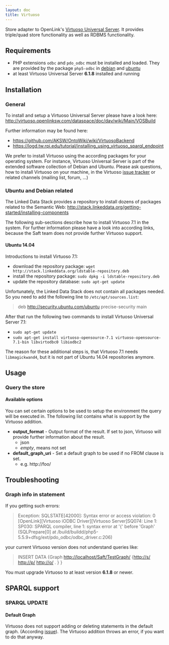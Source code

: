 ```yaml
---
layout: doc
title: Virtuoso
---
```


Store adapter to OpenLink's [Virtuoso Universal Server](http://virtuoso.openlinksw.com/). It provides triple/quad store functionality as well as RDBMS functionality.

## Requirements

* PHP extensions `odbc` and `pdo_odbc` must be installed and loaded. They are provided by the package `php5-odbc` in [debian](https://packages.debian.org/stable/php5-odbc) and [ubuntu](http://packages.ubuntu.com/trusty/php5-odbc)
* at least Virtuoso Universal Server **6.1.8** installed and running

## Installation

### General

To install and setup a Virtuoso Universal Server please have a look here: http://virtuoso.openlinksw.com/dataspace/doc/dav/wiki/Main/VOSBuild

Further information may be found here:
- https://github.com/AKSW/OntoWiki/wiki/VirtuosoBackend
- https://logd.tw.rpi.edu/tutorial/installing_using_virtuoso_sparql_endpoint

We prefer to install Virtuoso using the according packages for your operating system. For instance, Virtuoso Universal Server is part of the extended software collection of Debian and Ubuntu. Please ask questions, how to install Virtuoso on your machine, in the Virtuoso [issue tracker](https://github.com/openlink/virtuoso-opensource/issues) or related channels (mailing list, forum, ...)

### Ubuntu and Debian related

The Linked Data Stack provides a repository to install dozens of packages related to the Semantic Web: http://stack.linkeddata.org/getting-started/installing-components

The following sub-sections describe how to install Virtuoso 7.1 in the system. For further information please have a look into according links, because the Saft team does not provide further Virtuoso support.

#### Ubuntu 14.04

Introductions to install Virtuoso 7.1:

* download the repository package:  `wget http://stack.linkeddata.org/ldstable-repository.deb`
* install the repository package: `sudo dpkg -i ldstable-repository.deb`
* update the repository database: `sudo apt-get update`

Unfortunately, the Linked Data Stack does not contain all packages needed. So you need to add the following line to `/etc/apt/sources.list`:

> deb http://security.ubuntu.com/ubuntu precise-security main 

After that run the following two commands to install Virtuoso Universal Server 7.1:
* `sudo apt-get update`
* `sudo apt-get install virtuoso-opensource-7.1 virtuoso-opensource-7.1-bin libvirtodbc0 libiodbc2`

The reason for these additional steps is, that Virtuoso 7.1 needs `libmagickwand4`, but it is not part of Ubuntu 14.04 repositories anymore.

## Usage

### Query the store

#### Available options

You can set certain options to be used to setup the environment the query will be executed in. The following list contains what is support by the Virtuoso addition.

* **output_format** - Output format of the result. If set to json, Virtuoso will provide further information about the result.
  * json
  * *empty*, means not set
* **default_graph_uri** - Set a default graph to be used if no FROM clause is set.
  * e.g. http://foo/

## Troubleshooting

### Graph info in statement

If you getting such errors:

> Exception: SQLSTATE[42000]: Syntax error or access violation: 0 [OpenLink][Virtuoso iODBC Driver][Virtuoso Server]SQ074: Line 1: SP030: SPARQL compiler, line 1: syntax error at '{' before 'Graph' (SQLPrepare[0] at /build/buildd/php5-5.5.9+dfsg/ext/pdo_odbc/odbc_driver.c:206)

your current Virtuoso version does not understand queries like:

> INSERT DATA {Graph <http://localhost/Saft/TestGraph/> {<http://s/> <http://p/> <http://o/> . }  }

You must upgrade Virtuoso to at least version **6.1.8** or newer.

## SPARQL support

### SPARQL UPDATE 

#### Default Graph

Virtuoso does not support adding or deleting statements in the default graph. (According [issue](https://github.com/openlink/virtuoso-opensource/issues/417)). The Virtuoso addition throws an error, if you want to do that anyway.

